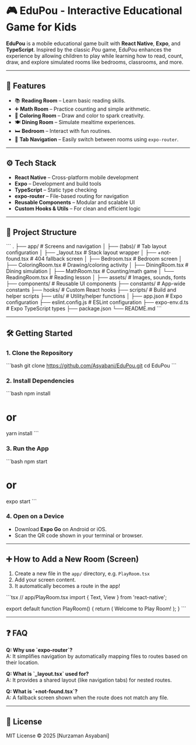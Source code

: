 # 🎮 EduPou - Interactive Educational Game for Kids

**EduPou** is a mobile educational game built with **React Native**, **Expo**, and **TypeScript**. Inspired by the classic *Pou* game, EduPou enhances the experience by allowing children to play while learning how to read, count, draw, and explore simulated rooms like bedrooms, classrooms, and more.

---

## 🚀 Features

- 📚 **Reading Room** – Learn basic reading skills.
- ➕ **Math Room** – Practice counting and simple arithmetic.
- 🎨 **Coloring Room** – Draw and color to spark creativity.
- 🍽️ **Dining Room** – Simulate mealtime experiences.
- 🛏️ **Bedroom** – Interact with fun routines.
- 🧭 **Tab Navigation** – Easily switch between rooms using `expo-router`.

---

## ⚙️ Tech Stack

- **React Native** – Cross-platform mobile development
- **Expo** – Development and build tools
- **TypeScript** – Static type checking
- **expo-router** – File-based routing for navigation
- **Reusable Components** – Modular and scalable UI
- **Custom Hooks & Utils** – For clean and efficient logic

---

## 📁 Project Structure

\`\`\`
.
├── app/                    # Screens and navigation
│   ├── (tabs)/            # Tab layout configuration
│   ├── _layout.tsx        # Stack layout wrapper
│   ├── +not-found.tsx     # 404 fallback screen
│   ├── Bedroom.tsx        # Bedroom screen
│   ├── ColoringRoom.tsx   # Drawing/coloring activity
│   ├── DiningRoom.tsx     # Dining simulation
│   ├── MathRoom.tsx       # Counting/math game
│   └── ReadingRoom.tsx    # Reading lesson
│
├── assets/                # Images, sounds, fonts
├── components/            # Reusable UI components
├── constants/             # App-wide constants
├── hooks/                 # Custom React hooks
├── scripts/               # Build and helper scripts
├── utils/                 # Utility/helper functions
│
├── app.json               # Expo configuration
├── eslint.config.js       # ESLint configuration
├── expo-env.d.ts          # Expo TypeScript types
├── package.json
└── README.md
\`\`\`

---

## 🛠️ Getting Started

### 1. Clone the Repository

\`\`\`bash
git clone https://github.com/Asyabani/EduPou.git
cd EduPou
\`\`\`

### 2. Install Dependencies

\`\`\`bash
npm install
# or
yarn install
\`\`\`

### 3. Run the App

\`\`\`bash
npm start
# or
expo start
\`\`\`

### 4. Open on a Device

- Download **Expo Go** on Android or iOS.
- Scan the QR code shown in your terminal or browser.

---

## ➕ How to Add a New Room (Screen)

1. Create a new file in the `app/` directory, e.g. `PlayRoom.tsx`
2. Add your screen content.
3. It automatically becomes a route in the app!

\`\`\`tsx
// app/PlayRoom.tsx
import { Text, View } from 'react-native';

export default function PlayRoom() {
  return (
    <View>
      <Text>Welcome to Play Room!</Text>
    </View>
  );
}
\`\`\`

---

## ❓ FAQ

**Q: Why use \`expo-router\`?**  
A: It simplifies navigation by automatically mapping files to routes based on their location.

**Q: What is \`_layout.tsx\` used for?**  
A: It provides a shared layout (like navigation tabs) for nested routes.

**Q: What is \`+not-found.tsx\`?**  
A: A fallback screen shown when the route does not match any file.

---

## 📄 License

MIT License © 2025 [Nurzaman Asyabani]
